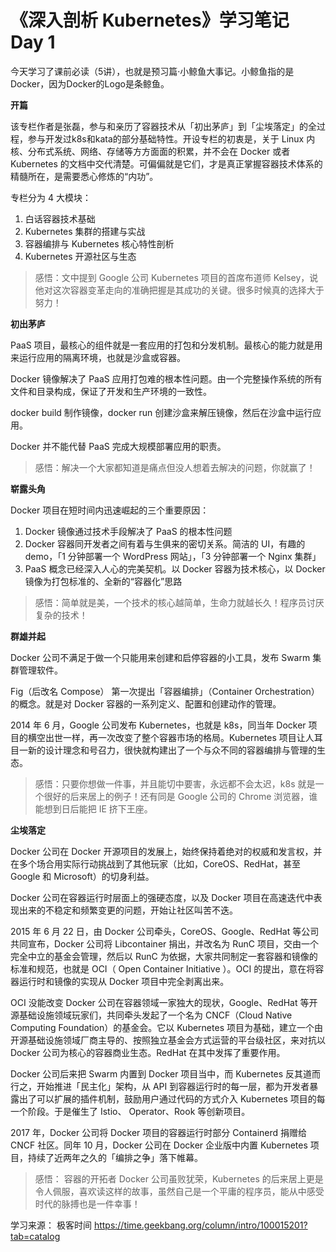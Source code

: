 # 《深入剖析 Kubernetes》学习笔记 Day 1

今天学习了课前必读（5讲），也就是预习篇·小鲸鱼大事记。小鲸鱼指的是Docker，因为Docker的Logo是条鲸鱼。

**开篇**

该专栏作者是张磊，参与和亲历了容器技术从「初出茅庐」到「尘埃落定」的全过程，参与开发过k8s和kata的部分基础特性。开设专栏的初衷是，关于 Linux 内核、分布式系统、网络、存储等方方面面的积累，并不会在 Docker 或者 Kubernetes 的文档中交代清楚。可偏偏就是它们，才是真正掌握容器技术体系的精髓所在，是需要悉心修炼的“内功”。

专栏分为 4 大模块：
1. 白话容器技术基础
2. Kubernetes 集群的搭建与实战
3. 容器编排与 Kubernetes 核心特性剖析
4. Kubernetes 开源社区与生态

> 感悟：文中提到 Google 公司 Kubernetes 项目的首席布道师 Kelsey，说他对这次容器变革走向的准确把握是其成功的关键。很多时候真的选择大于努力！

**初出茅庐**

PaaS 项目，最核心的组件就是一套应用的打包和分发机制。最核心的能力就是用来运行应用的隔离环境，也就是沙盒或容器。

Docker 镜像解决了 PaaS 应用打包难的根本性问题。由一个完整操作系统的所有文件和目录构成，保证了开发和生产环境的一致性。

docker build 制作镜像，docker run 创建沙盒来解压镜像，然后在沙盒中运行应用。

Docker 并不能代替 PaaS 完成大规模部署应用的职责。

> 感悟：解决一个大家都知道是痛点但没人想着去解决的问题，你就赢了！

**崭露头角**

Docker 项目在短时间内迅速崛起的三个重要原因：

1. Docker 镜像通过技术手段解决了 PaaS 的根本性问题
2. Docker 容器同开发者之间有着与生俱来的密切关系。简洁的 UI，有趣的 demo，「1 分钟部署一个 WordPress 网站」，「3 分钟部署一个 Nginx 集群」
3. PaaS 概念已经深入人心的完美契机。以 Docker 容器为技术核心，以 Docker 镜像为打包标准的、全新的“容器化”思路

> 感悟：简单就是美，一个技术的核心越简单，生命力就越长久！程序员讨厌复杂的技术！

**群雄并起**

Docker 公司不满足于做一个只能用来创建和启停容器的小工具，发布 Swarm 集群管理软件。

Fig（后改名 Compose） 第一次提出「容器编排」（Container Orchestration）的概念。就是对 Docker 容器的一系列定义、配置和创建动作的管理。

2014 年 6 月，Google 公司发布 Kubernetes，也就是 k8s，同当年 Docker 项目的横空出世一样，再一次改变了整个容器市场的格局。Kubernetes 项目让人耳目一新的设计理念和号召力，很快就构建出了一个与众不同的容器编排与管理的生态。

> 感悟：只要你想做一件事，并且能切中要害，永远都不会太迟，k8s 就是一个很好的后来居上的例子！还有同是 Google 公司的 Chrome 浏览器，谁能想到日后能把 IE 挤下王座。

**尘埃落定**

Docker 公司在 Docker 开源项目的发展上，始终保持着绝对的权威和发言权，并在多个场合用实际行动挑战到了其他玩家（比如，CoreOS、RedHat，甚至 Google 和 Microsoft）的切身利益。

Docker 公司在容器运行时层面上的强硬态度，以及 Docker 项目在高速迭代中表现出来的不稳定和频繁变更的问题，开始让社区叫苦不迭。

2015 年 6 月 22 日，由 Docker 公司牵头，CoreOS、Google、RedHat 等公司共同宣布，Docker 公司将 Libcontainer 捐出，并改名为 RunC 项目，交由一个完全中立的基金会管理，然后以 RunC 为依据，大家共同制定一套容器和镜像的标准和规范，也就是 OCI（ Open Container Initiative ）。OCI 的提出，意在将容器运行时和镜像的实现从 Docker 项目中完全剥离出来。

OCI 没能改变 Docker 公司在容器领域一家独大的现状，Google、RedHat 等开源基础设施领域玩家们，共同牵头发起了一个名为 CNCF（Cloud Native Computing Foundation）的基金会。它以 Kubernetes 项目为基础，建立一个由开源基础设施领域厂商主导的、按照独立基金会方式运营的平台级社区，来对抗以 Docker 公司为核心的容器商业生态。RedHat 在其中发挥了重要作用。

Docker 公司后来把 Swarm 内置到 Docker 项目当中，而 Kubernetes 反其道而行之，开始推进「民主化」架构，从 API 到容器运行时的每一层，都为开发者暴露出了可以扩展的插件机制，鼓励用户通过代码的方式介入 Kubernetes 项目的每一个阶段。于是催生了 Istio、 Operator、Rook 等创新项目。

2017 年，Docker 公司将 Docker 项目的容器运行时部分 Containerd 捐赠给 CNCF 社区。同年 10 月，Docker 公司在 Docker 企业版中内置 Kubernetes 项目，持续了近两年之久的「编排之争」落下帷幕。

> 感悟： 容器的开拓者 Docker 公司虽败犹荣，Kubernetes 的后来居上更是令人佩服，喜欢读这样的故事，虽然自己是一个平庸的程序员，能从中感受时代的脉搏也是一件幸事！

学习来源： 极客时间 https://time.geekbang.org/column/intro/100015201?tab=catalog


